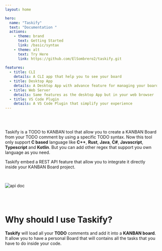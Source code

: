 ```yaml
---
layout: home

hero:
  name: "Taskify"
  text: "Documentation "
  actions:
    - theme: brand
      text: Getting Started
      link: /basic/syntax
    - theme: alt
      text: Try Here
      link: https://github.com/ElSombrero2/taskify.git
  
features:
  - title: CLI
    details: A CLI app that help you to see your board
  - title: Desktop App
    details: A Desktop App with advance feature for managing your board
  - title: Web Server
    details: Same features as the desktop App but in your web browser
  - title: VS Code Plugin
    details: A VS Code Plugin that simplify your experience
---
```


<br/></br>


Taskify is a TODO to KANBAN tool that allow you to create a KANBAN Board from your TODO comment by
using a specific TODO syntax.
Now this tool only support **C based** language like **C++**, **Rust**, **Java**, **C#**, **Javascript**, **Typescript** and **Kotlin**.
But you can add other regex that support you own language as you need.

Taskify embed a REST API feature that allow you to integrate it directly inside your KANBAN Board project.

<br/>

![api doc](/scalar.png)

<br/><br/>
# Why should I use Taskify?

**Taskify** will load all your **TODO** comments and add it into a **KANBAN board**.
It allow you to have a personal Board that will contains all the tasks that you have
to do inside your code.